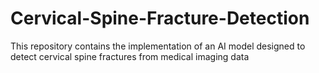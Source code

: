 # Cervical-Spine-Fracture-Detection
This repository contains the implementation of an AI model designed to detect cervical spine fractures from medical imaging data

